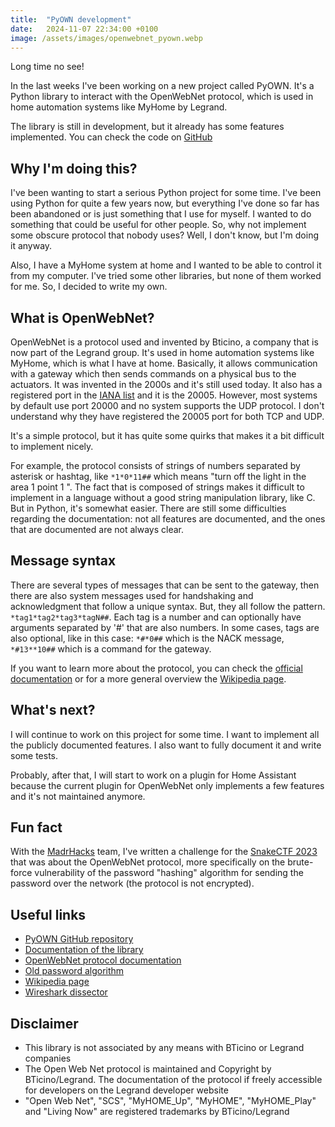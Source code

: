 ```yaml
---
title:  "PyOWN development"
date:   2024-11-07 22:34:00 +0100
image: /assets/images/openwebnet_pyown.webp
---
```


Long time no see!

In the last weeks I've been working on a new project called PyOWN. It's a Python library to interact with the OpenWebNet protocol, which is used in home automation systems like MyHome by Legrand.

The library is still in development, but it already has some features implemented. You can check the code on [GitHub](https://github.com/jotonedev/pyown)

## Why I'm doing this?

I've been wanting to start a serious Python project for some time. I've been using Python for quite a few years now, but everything I've done so far has been abandoned or is just something that I use for myself. I wanted to do something that could be useful for other people. So, why not implement some obscure protocol that nobody uses? Well, I don't know, but I'm doing it anyway.

Also, I have a MyHome system at home and I wanted to be able to control it from my computer. I've tried some other libraries, but none of them worked for me. So, I decided to write my own.

## What is OpenWebNet?

OpenWebNet is a protocol used and invented by Bticino, a company that is now part of the Legrand group. It's used in home automation systems like MyHome, which is what I have at home.
Basically, it allows communication with a gateway which then sends commands on a physical bus to the actuators.
It was invented in the 2000s and it's still used today.
It also has a registered port in the [IANA list](https://www.iana.org/assignments/service-names-port-numbers/service-names-port-numbers.xhtml?search=0&page=42) and it is the 20005.
However, most systems by default use port 20000 and no system supports the UDP protocol.
I don't understand why they have registered the 20005 port for both TCP and UDP.

It's a simple protocol, but it has quite some quirks that makes it a bit difficult to implement nicely.

For example, the protocol consists of strings of numbers separated by asterisk or hashtag, like `*1*0*11##` which means "turn off the light in the area 1 point 1 ".
The fact that is composed of strings makes it difficult to implement in a language without a good string manipulation library, like C. But in Python, it's somewhat easier.
There are still some difficulties regarding the documentation: not all features are documented, and the ones that are documented are not always clear.

## Message syntax

There are several types of messages that can be sent to the gateway, then there are also system messages used for handshaking and acknowledgment that follow a unique syntax.
But, they all follow the pattern. `*tag1*tag2*tag3*tagN##`.
Each tag is a number and can optionally have arguments separated by '#' that are also numbers.
In some cases, tags are also optional, like in this case: `*#*0##` which is the NACK message, `*#13**10##` which is a command for the gateway.

If you want to learn more about the protocol, you can check the [official documentation](https://developer.legrand.com/Documentation/) or for a more general overview the [Wikipedia page](https://en.wikipedia.org/wiki/OpenWebNet).

## What's next?

I will continue to work on this project for some time. I want to implement all the publicly documented features. I also want to fully document it and write some tests.

Probably, after that, I will start to work on a plugin for Home Assistant because the current plugin for OpenWebNet only implements a few features and it's not maintained anymore.

## Fun fact

With the [MadrHacks](https://www.madrhacks.org) team, I've written a challenge for the [SnakeCTF 2023](https://github.com/MadrHacks/snakeCTF2023-Writeups) that was about the OpenWebNet protocol, more specifically on the brute-force vulnerability of the password "hashing" algorithm for sending the password over the network (the protocol is not encrypted).


## Useful links

- [PyOWN GitHub repository](https://github.com/jotonedev/pyown)
- [Documentation of the library](https://jotonedev.github.io/pyown/)
- [OpenWebNet protocol documentation](https://developer.legrand.com/Documentation/)
- [Old password algorithm](https://rosettacode.org/wiki/OpenWebNet_password#Python)
- [Wikipedia page](https://en.wikipedia.org/wiki/OpenWebNet)
- [Wireshark dissector](/2023/01/28/openwebnet-dissector)

## Disclaimer

- This library is not associated by any means with BTicino or Legrand companies
- The Open Web Net protocol is maintained and Copyright by BTicino/Legrand. The documentation of the protocol if freely accessible for developers on the Legrand developer website
- "Open Web Net", "SCS", "MyHOME_Up", "MyHOME", "MyHOME_Play" and "Living Now" are registered trademarks by BTicino/Legrand
